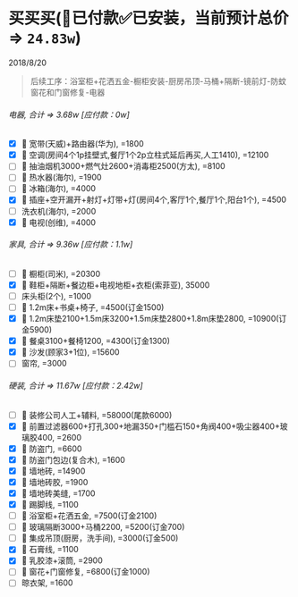 # 买买买(👻已付款✅已安装，当前预计总价 => `24.83w`)
2018/8/20
> 后续工序：浴室柜+花洒五金-橱柜安装-厨房吊顶-马桶+隔断-镜前灯-防蚊窗花和门窗修复-电器

###### 电器, 合计 => 3.68w [应付款：0w]
- [x] 👻 宽带(天威)+路由器(华为), =1800
- [x] 👻 空调(房间4个1p挂壁式,餐厅1个2p立柱式延后再买,人工1410), =12100
- [ ] 👻 抽油烟机3000+燃气灶2600+消毒柜2500(方太), =8100
- [ ] 👻 热水器(海尔), =1900
- [ ] 👻 冰箱(海尔), =4000
- [x] 👻 插座+空开漏开+射灯+灯带+灯(房间4个,客厅1个,餐厅1个,阳台1个), =4500
- [ ] 洗衣机(海尔), =2000
- [x] 👻 电视(创维), =4000
###### 家具, 合计 => 9.36w [应付款：1.1w]
- [ ] 👻 橱柜(司米), =20300
- [x] 👻 鞋柜+隔断+餐边柜+电视地柜+衣柜(索菲亚), 35000
- [ ] 床头柜(2个), =1000
- [ ] 👻 1.2m床+书桌+椅子, =4500(订金1500)
- [x] 👻 1.2m床垫2100+1.5m床3200+1.5m床垫2800+1.8m床垫2800, =10900(订金5900)
- [x] 👻 餐桌3100+餐椅1200, =4300(订金1300)
- [x] 👻 沙发(顾家3+1位), =15600
- [ ] 窗帘, =3000
###### 硬装, 合计 => 11.67w [应付款：2.42w]
- [ ] 👻 装修公司人工+辅料, =58000(尾款6000)
- [x] 👻 前置过滤器600+打孔300+地漏350+门槛石150+角阀400+吸尘器400+玻璃胶400, =2600
- [x] 👻 防盗门, =6600
- [x] 👻 防盗门包边(复合木), =1600
- [x] 👻 墙地砖, =14900
- [x] 👻 墙地砖胶, =1900
- [x] 👻 墙地砖美缝, =1700
- [x] 👻 踢脚线, =1100
- [ ] 👻 浴室柜+花洒五金, =7500(订金2100)
- [ ] 👻 玻璃隔断3000+马桶2200, =5200(订金700)
- [ ] 👻 集成吊顶(厨房，洗手间), =3000(订金500)
- [x] 👻 石膏线, =1100
- [x] 👻 乳胶漆+滚筒, =2900
- [ ] 👻 窗花+门窗修复, =6800(订金1000)
- [ ] 晾衣架, =1600
